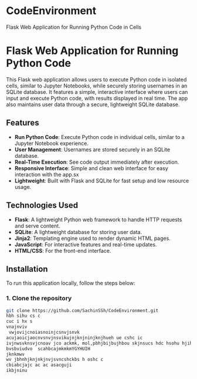 # CodeEnvironment
Flask Web Application for Running Python Code in Cells 

# Flask Web Application for Running Python Code 

This Flask web application allows users to execute Python code in isolated cells, similar to Jupyter Notebooks, while securely storing usernames in an SQLite database. It features a simple, interactive interface where users can input and execute Python code, with results displayed in real time. The app also maintains user data through a secure, lightweight SQLite database.

## Features

- **Run Python Code**: Execute Python code in individual cells, similar to a Jupyter Notebook experience.
- **User Management**: Usernames are stored securely in an SQLite database.
- **Real-Time Execution**: See code output immediately after execution.
- **Responsive Interface**: Simple and clean web interface for easy interaction with the app.sx
- **Lightweight**: Built with Flask and SQLite for fast setup and low resource usage.

## Technologies Used

- **Flask**: A lightweight Python web framework to handle HTTP requests and serve content.
- **SQLite**: A lightweight database for storing user data.
- **Jinja2**: Templating engine used to render dynamic HTML pages.
- **JavaScript**: For interactive features and real-time updates.
- **HTML/CSS**: For the front-end interface.

## Installation

To run this application locally, follow the steps below:

### 1. Clone the repository
```bash
git clone https://github.com/SachinSSh/CodeEnvironment.git
hbh sihu cs c
cuc i hx s
vnajnviv
 vwjovijcnoiasnoinjcsnvjsnvk
acujaoicjaocnvsnvjnsvikujnjknjninjknjhueh ue cshc ic
ivjnwsvknsvjcnoav jco ackmk, mol,pbhjbijbujhbou skjnsucs hdc hsohu hjih8i 
bvsbviudvo  scahbcajmkmkmYGYHUIH 
jknkmwv
wv jbhnhjknjnkjnvjsvncshckbs h oshc c
cbiabcjajc ac ac asacguji 
ikbjninu
